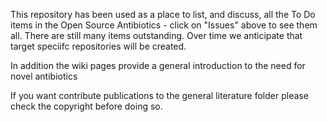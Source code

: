 This repository has been used as a place to list, and discuss, all the To Do items in the Open Source Antibiotics - click on "Issues" above to see them all. There are still many items outstanding. Over time we anticipate that target speciifc repositories will be created.

In addition the wiki pages provide a general introduction to the need for novel antibiotics

If you want contribute publications to the general literature folder please check the copyright before doing so.
